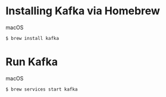 # Installing Kafka via Homebrew
macOS
```
$ brew install kafka
```

# Run Kafka
macOS
```
$ brew services start kafka
```